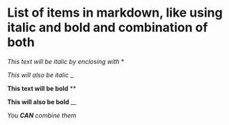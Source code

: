 # List of items in markdown, like using italic and bold and combination of both

*This text will be italic by enclosing with* *

_This will also be italic_ _

**This text will be bold** **

__This will also be bold__ __

_You **CAN** combine them_

